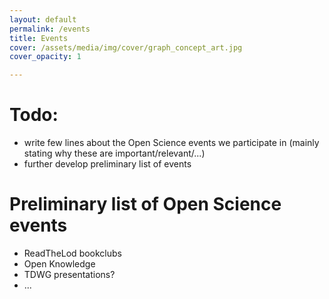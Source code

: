 ```yaml
---
layout: default
permalink: /events
title: Events
cover: /assets/media/img/cover/graph_concept_art.jpg
cover_opacity: 1

---
```


# Todo:
- write few lines about the Open Science events we participate in (mainly stating why these are important/relevant/...)
- further develop preliminary list of events

# Preliminary list of Open Science events

- ReadTheLod bookclubs
- Open Knowledge
- TDWG presentations?
- ...
